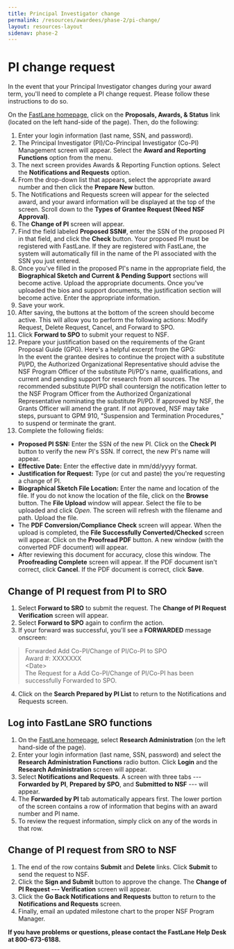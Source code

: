 ```yaml
---
title: Principal Investigator change
permalink: /resources/awardees/phase-2/pi-change/
layout: resources-layout
sidenav: phase-2
---
```


# PI change request

In the event that your Principal Investigator changes during your award term, you'll need to complete a PI change request. Please follow these instructions to do so.

On the [FastLane homepage](http://www.fastlane.nsf.gov), click on the **Proposals, Awards, & Status** link (located on the left hand-side of the page). Then, do the following:

1. Enter your login information (last name, SSN, and password).
2. The Principal Investigator (PI)/Co-Principal Investigator (Co-PI) Management screen will appear. Select the **Award and Reporting Functions** option from the menu.
3. The next screen provides Awards & Reporting Function options. Select the **Notifications and Requests** option.
4. From the drop-down list that appears, select the appropriate award number and then click the **Prepare New** button.
5. The Notifications and Requests screen will appear for the selected award, and your award information will be displayed at the top of the screen. Scroll down to the **Types of Grantee Request (Need NSF Approval)**.
6. The **Change of PI** screen will appear.
7. Find the field labeled **Proposed SSN#**, enter the SSN of the proposed PI in that field, and click the **Check** button. Your proposed PI must be registered with FastLane. If they are registered with FastLane, the system will automatically fill in the name of the PI associated with the SSN you just entered.
8. Once you've filled in the proposed PI's name in the appropriate field, the **Biographical Sketch and Current & Pending Support** sections will become active. Upload the appropriate documents. Once you've uploaded the bios and support documents, the justification section will become active. Enter the appropriate information.
9. Save your work.
10. After saving, the buttons at the bottom of the screen should become active. This will allow you to perform the following actions: Modify Request, Delete Request, Cancel, and Forward to SPO.
11. Click **Forward to SPO** to submit your request to NSF.
12. Prepare your justification based on the requirements of the Grant Proposal Guide (GPG). Here's a helpful excerpt from the GPG:  
In the event the grantee desires to continue the project with a substitute PI/PD, the Authorized Organizational Representative should advise the NSF Program Officer of the substitute PI/PD's name, qualifications, and current and pending support for research from all sources. The recommended substitute PI/PD shall countersign the notification letter to the NSF Program Officer from the Authorized Organizational Representative nominating the substitute PI/PD. If approved by NSF, the Grants Officer will amend the grant. If not approved, NSF may take steps, pursuant to GPM 910, "Suspension and Termination Procedures," to suspend or terminate the grant.  
13. Complete the following fields:  
- **Proposed PI SSN:** Enter the SSN of the new PI. Click on the **Check PI** button to verify the new PI's SSN. If correct, the new PI's name will appear.
- **Effective Date:** Enter the effective date in mm/dd/yyyy format.
- **Justification for Request:** Type (or cut and paste) the you're requesting a change of PI.
- **Biographical Sketch File Location:** Enter the name and location of the file. If you do not know the location of the file, click on the **Browse** button. The **File Upload** window will appear. Select the file to be uploaded and click *Open*. The screen will refresh with the filename and path. Upload the file.
- The **PDF Conversion/Compliance Check** screen will appear. When the upload is completed, the **File Successfully Converted/Checked** screen will appear. Click on the **Proofread PDF** button. A new window (with the converted PDF document) will appear.
- After reviewing this document for accuracy, close this window. The **Proofreading Complete** screen will appear. If the PDF document isn't correct, click **Cancel**. If the PDF document is correct, click **Save**.

## Change of PI request from PI to SRO  

1. Select **Forward to SRO** to submit the request. The **Change of PI Request Verification** screen will appear.
2. Select **Forward to SPO** again to confirm the action.
3. If your forward was successful, you'll see a **FORWARDED** message onscreen:  
> Forwarded Add Co-PI/Change of PI/Co-PI to SPO  
> Award #: XXXXXXX  
> \<Date\>  
> The Request for a Add Co-PI/Change of PI/Co-PI has been successfully Forwarded to SPO.  
4. Click on the **Search Prepared by PI List** to return to the Notifications and Requests screen.

## Log into FastLane SRO functions  

1. On the [FastLane homepage](http://www.fastlane.nsf.gov), select **Research Administration** (on the left hand-side of the page).
2. Enter your login information (last name, SSN, password) and select the **Research Administration Functions** radio button. Click **Login** and the **Research Administration** screen will appear.
3. Select **Notifications and Requests**. A screen with three tabs --- **Forwarded by PI**, **Prepared by SPO**, and **Submitted to NSF** --- will appear.
4. The **Forwarded by PI** tab automatically appears first. The lower portion of the screen contains a row of information that begins with an award number and PI name.
5. To review the request information, simply click on any of the words in that row.

## Change of PI request from SRO to NSF  

1. The end of the row contains **Submit** and **Delete** links. Click **Submit** to send the request to NSF.
2. Click the **Sign and Submit** button to approve the change. The **Change of PI Request --- Verification** screen will appear.
3. Click the **Go Back Notifications and Requests** button to return to the **Notifications and Requests** screen.
4. Finally, email an updated milestone chart to the proper NSF Program Manager.

**If you have problems or questions, please contact the FastLane Help Desk at 800-673-6188.**
